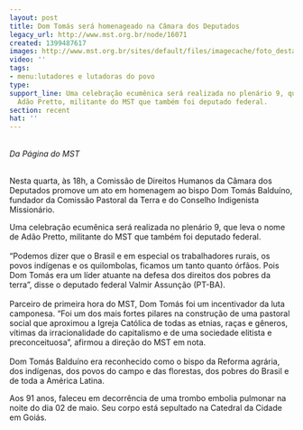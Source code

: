 ```yaml
---
layout: post
title: Dom Tomás será homenageado na Câmara dos Deputados
legacy_url: http://www.mst.org.br/node/16071
created: 1399487617
images: http://www.mst.org.br/sites/default/files/imagecache/foto_destaque/dom tomas2.jpg
video: ''
tags:
- menu:lutadores e lutadoras do povo
type: 
support_line: Uma celebração ecumênica será realizada no plenário 9, que leva o nome  de
  Adão Pretto, militante do MST que também foi deputado federal.
section: recent
hat: ''
---
```

<p><em><br>Da Página do MST</em></p><p><br>Nesta quarta, às 18h, a Comissão de Direitos Humanos da Câmara dos Deputados promove um ato em homenagem ao bispo Dom Tomás Balduíno, fundador da Comissão Pastoral da Terra e do Conselho Indigenista Missionário.&nbsp;</p><p>Uma celebração ecumênica será realizada no plenário 9, que leva o nome de Adão Pretto, militante do MST que também foi deputado federal.<br><br>“Podemos dizer que o Brasil e em especial os trabalhadores rurais, os povos indígenas e os quilombolas, ficamos um tanto quanto órfãos. Pois Dom Tomás era um líder atuante na defesa dos direitos dos pobres da terra”, disse o deputado federal Valmir Assunção (PT-BA).<br><br>Parceiro de primeira hora do MST, Dom Tomás foi um incentivador da luta camponesa. “Foi um dos mais fortes pilares na construção de uma pastoral social que aproximou a Igreja Católica de todas as etnias, raças e gêneros, vítimas da irracionalidade do capitalismo e de uma sociedade elitista e preconceituosa”, afirmou a direção do MST&nbsp;em nota. <br><br>Dom Tomás Balduíno era reconhecido como o bispo da Reforma agrária, dos indígenas, dos povos do campo e das florestas, dos pobres do Brasil e de toda a América Latina.</p><p>Aos 91 anos, faleceu em decorrência de uma trombo embolia pulmonar na noite do dia 02 de maio. Seu corpo está sepultado na Catedral da Cidade em Goiás.</p>
